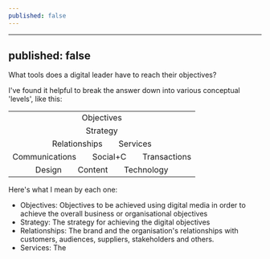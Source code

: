 ```yaml
---
published: false
---
```


---
published: false
---

What tools does a digital leader have to reach their objectives?

I've found it helpful to break the answer down into various conceptual 'levels', like this:

<table><tbody>
<tr><td style="text-align:center">Objectives</td></tr>
<tr><td style="text-align:center">Strategy</td></tr>
<tr><td style="text-align:center">Relationships&emsp;&emsp;Services</td></tr>
<tr><td style="text-align:center">Communications&emsp;&emsp;Social+C&emsp;&emsp;Transactions</td></tr>
<tr><td style="text-align:center">Design&emsp;&emsp;Content&emsp;&emsp;Technology</td></tr>
</tbody></table>

Here's what I mean by each one:
- Objectives: Objectives to be achieved using digital media in order to achieve the overall business or organisational objectives
- Strategy: The strategy for achieving the digital objectives
- Relationships: The brand and the organisation's relationships with customers, audiences, suppliers, stakeholders and others.
- Services: The 